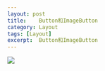 ```yaml
---
layout: post
title:    Button和ImageButton  
category: Layout
tags: [Layout]
excerpt:  Button和ImageButton 
---
```



![](http://www.nangongyibin.com/assets/images/Android/Layout/1.png)